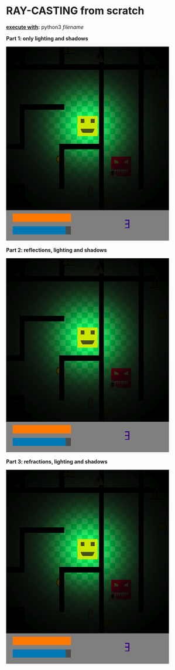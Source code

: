 RAY-CASTING from scratch
=

**<u>execute with</u>:** python3 *filename*

**Part 1: only lighting and shadows**

![Image of Yaktocat](https://raw.githubusercontent.com/VisveshS/PacMan-OpenGL/master/20171133_Assign1/pm1.png)

**Part 2: reflections, lighting and shadows**


![Image of Yaktocat](https://raw.githubusercontent.com/VisveshS/PacMan-OpenGL/master/20171133_Assign1/pm1.png)

**Part 3: refractions, lighting and shadows**

![Image of Yaktocat](https://raw.githubusercontent.com/VisveshS/PacMan-OpenGL/master/20171133_Assign1/pm1.png)
